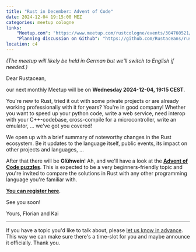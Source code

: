 ```yaml
---
title: "Rust in December: Advent of Code"
date: 2024-12-04 19:15:00 MEZ
categories: meetup cologne
links:
    "Meetup.com": "https://www.meetup.com/rustcologne/events/304760521/"
    "Planning discussion on Github": "https://github.com/Rustaceans/rust-cologne/issues/124"
location: c4
---
```

_(The meetup will likely be held in German but we'll switch to English if needed.)_

Dear Rustacean,

our next monthly Meetup will be on **Wednesday 2024-12-04, 19:15 CEST**.

You're new to Rust, tried it out with some private projects or are already working professionally with it for years? You're in good company! Whether you want to speed up your python code, write a web service, need interop with your C++-codebase, cross-compile for a microcontroller, write an emulator, … we've got you covered!

We open up with a brief summary of noteworthy changes in the Rust ecosystem. Be it updates to the language itself, public events, its impact on other projects and languages, …

After that there will be **Glühwein**! Ah, and we'll have a look at the **[Advent of Code puzzles](https://adventofcode.com/)**. This is expected to be a very beginners-friendly topic and you're invited to compare the solutions in Rust with any other programming language you're familiar with.

**[You can register here](https://www.meetup.com/rustcologne/events/304760521)**.

See you soon!

Yours,
Florian and Kai
- - -
If you have a topic you'd like to talk about, please [let us know in advance](https://github.com/Rustaceans/rust-cologne/issues/124). This way we can make sure there's a time-slot for you and maybe announce it officially. Thank you.
